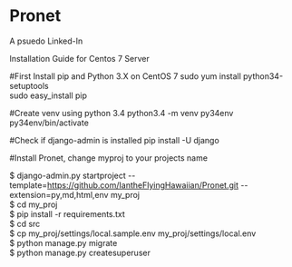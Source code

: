 # Pronet
A psuedo Linked-In

Installation Guide for Centos 7 Server

#First Install pip and Python 3.X on CentOS 7
sudo yum install python34-setuptools </br>
sudo easy_install pip </br>

#Create venv using python 3.4
python3.4 -m venv py34env </br>
py34env/bin/activate </br>

#Check if django-admin is installed
pip install -U django </br>

#Install Pronet, change myproj to your projects name

$ django-admin.py startproject --template=https://github.com/IantheFlyingHawaiian/Pronet.git --extension=py,md,html,env my_proj </br>
$ cd my_proj </br>
$ pip install -r requirements.txt  </br>
$ cd src  </br>
$ cp my_proj/settings/local.sample.env my_proj/settings/local.env  </br>
$ python manage.py migrate  </br>
$ python manage.py createsuperuser  </br>
